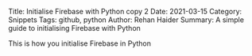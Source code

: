 Title: Initialise Firebase with Python copy 2
Date: 2021-03-15
Category: Snippets
Tags: github, python
Author: Rehan Haider
Summary: A simple guide to initialising Firebase with Python


This is how you initialise Firebase in Python